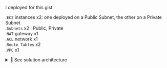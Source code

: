 I deployed for this gist: <br>

.`EC2` instances x2: one deployed on a Public Subnet, the other on a Private Subnet<br>
.`Subnets` x2 : Public, Private<br>
.`NAT` gateway x1<br>
.`ACL` network x1<br>
.`Route Tables` x2<br>
.`VPC` x1<br>

<details>
<summary>🔵 See solution architecture</summary>
<p>
  
[![isaac-arnault-architecture-AWS.png](https://i.postimg.cc/LXf92dv1/isaac-arnault-architecture-AWS.png)](https://postimg.cc/DJvkPM9v)
  
</p>
</details>
